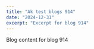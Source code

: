 ```yaml
---
title: "Ak test blogs 914"
date: "2024-12-31"
excerpt: "Excerpt for blog 914"
---
```


Blog content for blog 914